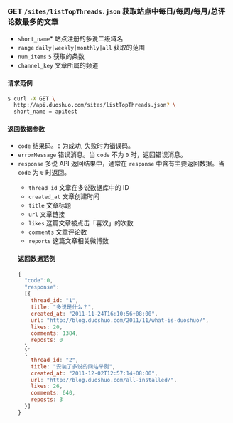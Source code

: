 ### GET `/sites/listTopThreads.json` 获取站点中每日/每周/每月/总评论数最多的文章
  - `short_name`* <String> 站点注册的多说二级域名
  - `range` <String> `daily|weekly|monthly|all` 获取的范围
  - `num_items` <int> `5` 获取的条数
  - `channel_key` <int> 文章所属的频道

#### 请求范例
```bash
$ curl -X GET \
  http://api.duoshuo.com/sites/listTopThreads.json? \
  short_name = apitest
```

#### 返回数据参数
- `code` <Int> 结果码。`0` 为成功, 失败时为错误码。
- `errorMessage` <String> 错误消息。当 `code` 不为 `0` 时，返回错误消息。
- `response` <Object> 多说 API 返回结果中，通常在 `response` 中含有主要返回数据。当 `code` 为 `0` 时返回。
  - `thread_id` <String> 文章在多说数据库中的 ID
  - `created_at` <String> 文章创建时间
  - `title` <String> 文章标题
  - `url` <String> 文章链接
  - `likes` <Int> 这篇文章被点击「喜欢」的次数
  - `comments` <Int> 文章评论数
  - `reports` <Int> 这篇文章相关微博数

#### 返回数据范例
```js
{
  "code":0,
  "response":
  [{
    thread_id: "1",
    title: "多说是什么？",
    created_at: "2011-11-24T16:10:56+08:00",
    url: "http://blog.duoshuo.com/2011/11/what-is-duoshuo/",
    likes: 20,
    comments: 1384,
    reposts: 0
  },
  {
    thread_id: "2",
    title: "安装了多说的网站举例",
    created_at: "2011-12-02T12:57:14+08:00",
    url: "http://blog.duoshuo.com/all-installed/",
    likes: 26,
    comments: 640,
    reposts: 3
  }]
}
```
